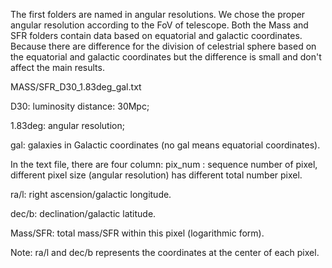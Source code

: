 The first folders are named in angular resolutions. We chose the proper angular resolution according to the FoV of telescope.
Both the Mass and SFR folders contain data based on equatorial and galactic coordinates. Because there are difference for the division of celestrial sphere based on the equatorial and galactic coordinates but the difference is small and don't affect the main results.

MASS/SFR_D30_1.83deg_gal.txt


D30: luminosity distance: 30Mpc;


1.83deg: angular resolution;


gal: galaxies in Galactic coordinates (no gal means equatorial coordinates).

In the text file, there are four column: 
pix_num : sequence number of pixel, different pixel size (angular resolution) has different total number pixel.


ra/l: right ascension/galactic longitude.


dec/b: declination/galactic latitude.


Mass/SFR: total mass/SFR within this pixel (logarithmic form).

Note: ra/l and dec/b represents the coordinates at the center of each pixel.

